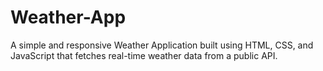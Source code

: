 # Weather-App
A simple and responsive Weather Application built using HTML, CSS, and JavaScript that fetches real-time weather data from a public API.
